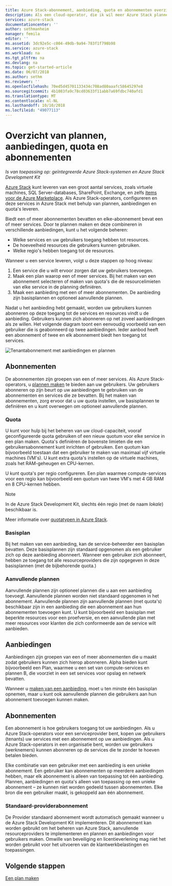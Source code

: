 ```yaml
---
title: Azure Stack-abonnement, aanbieding, quota en abonnementen overzicht | Microsoft Docs
description: Als een cloud-operator, die ik wil meer Azure Stack plannen, aanbiedingen, quota en abonnementen.
services: azure-stack
documentationcenter: ''
author: sethmanheim
manager: femila
editor: ''
ms.assetid: 3dc92e5c-c004-49db-9a94-783f1f798b98
ms.service: azure-stack
ms.workload: na
ms.tgt_pltfrm: na
ms.devlang: na
ms.topic: get-started-article
ms.date: 06/07/2018
ms.author: sethm
ms.reviewer: ''
ms.openlocfilehash: 70ed5d45701133434c708ad80aaafc58645297e8
ms.sourcegitcommit: 4b1083fa9c78cd03633f11abb7a69fdbc740afd1
ms.translationtype: MT
ms.contentlocale: nl-NL
ms.lasthandoff: 10/10/2018
ms.locfileid: "49077113"
---
```

# <a name="plan-offer-quota-and-subscription-overview"></a>Overzicht van plannen, aanbiedingen, quota en abonnementen

*Is van toepassing op: geïntegreerde Azure Stack-systemen en Azure Stack Development Kit*

[Azure Stack](azure-stack-poc.md) kunt leveren van een groot aantal services, zoals virtuele machines, SQL Server-databases, SharePoint, Exchange, en zelfs [items voor de Azure Marketplace](azure-stack-marketplace-azure-items.md). Als Azure Stack-operators, configureren en deze services in Azure Stack met behulp van plannen, aanbiedingen en quota's leveren.

Biedt een of meer abonnementen bevatten en elke-abonnement bevat een of meer services. Door te plannen maken en deze combineren in verschillende aanbiedingen, kunt u het volgende beheren:

- Welke services en uw gebruikers toegang hebben tot resources.
- De hoeveelheid resources die gebruikers kunnen gebruiken.
- Welke regio's hebben toegang tot de resources.

Wanneer u een service leveren, volgt u deze stappen op hoog niveau:

1. Een service die u wilt ervoor zorgen dat uw gebruikers toevoegen.
2. Maak een plan waarop een of meer services. Bij het maken van een abonnement selecteren of maken van quota's die de resourcelimieten van elke service in de planning definiëren.
3. Maak een aanbieding met een of meer abonnementen. De aanbieding zijn basisplannen en optioneel aanvullende plannen.

Nadat u het aanbieding hebt gemaakt, worden uw gebruikers kunnen abonneren op deze toegang tot de services en resources vindt u de aanbieding. Gebruikers kunnen zich abonneren op net zoveel aanbiedingen als ze willen. Het volgende diagram toont een eenvoudig voorbeeld van een gebruiker die is geabonneerd op twee aanbiedingen. Ieder aanbod heeft een abonnement of twee en elk abonnement biedt hen toegang tot services.

![Tenantabonnement met aanbiedingen en plannen](media/azure-stack-key-features/image4.png)

## <a name="plans"></a>Abonnementen

De abonnementen zijn groepen van een of meer services. Als Azure Stack-operators, u [plannen maken](azure-stack-create-plan.md) te bieden aan uw gebruikers. Uw gebruikers abonneren op zijn beurt op uw aanbiedingen te gebruiken van de abonnementen en services die ze bevatten. Bij het maken van abonnementen, zorg ervoor dat u uw quota instellen, uw basisplannen te definiëren en u kunt overwegen om optioneel aanvullende plannen.

### <a name="quotas"></a>Quota

U kunt voor hulp bij het beheren van uw cloud-capaciteit, vooraf geconfigureerde quota gebruiken of een nieuw quotum voor elke service in een plan maken. Quota's definiëren de bovenste limieten die een gebruikersabonnement kunt inrichten of gebruiken. Een quotum kan bijvoorbeeld toestaan dat een gebruiker te maken van maximaal vijf virtuele machines (VM's). U kunt extra quota's instellen op de virtuele machines, zoals het RAM-geheugen en CPU-kernen.

U kunt quota's per regio configureren. Een plan waarmee compute-services voor een regio kan bijvoorbeeld een quotum van twee VM's met 4 GB RAM en 8 CPU-kernen hebben.

>[!NOTE]
>In de Azure Stack Development Kit, slechts één regio (met de naam *lokale*) beschikbaar is.

Meer informatie over [quotatypen in Azure Stack](azure-stack-quota-types.md).

### <a name="base-plan"></a>Basisplan

Bij het maken van een aanbieding, kan de service-beheerder een basisplan bevatten. Deze basisplannen zijn standaard opgenomen als een gebruiker zich op deze aanbieding abonneert. Wanneer een gebruiker zich abonneert, hebben ze toegang tot alle resourceproviders die zijn opgegeven in deze basisplannen (met de bijbehorende quota.)

### <a name="add-on-plans"></a>Aanvullende plannen

Aanvullende plannen zijn optioneel plannen die u aan een aanbieding toevoegt. Aanvullende plannen worden niet standaard opgenomen in het abonnement. Aanvullende plannen zijn aanvullende plannen (met quota's) beschikbaar zijn in een aanbieding die een abonnement aan hun abonnementen toevoegen kunt. U kunt bijvoorbeeld een basisplan met beperkte resources voor een proefversie, en een aanvullende plan met meer resources voor klanten die zich conformeerde aan de service wilt aanbieden.

## <a name="offers"></a>Aanbiedingen

Aanbiedingen zijn groepen van een of meer abonnementen die u maakt zodat gebruikers kunnen zich hierop abonneren. Alpha bieden kunt bijvoorbeeld een Plan, waarmee u een set van compute-services en plannen B, die voorziet in een set services voor opslag en netwerk bevatten.

Wanneer u [maken van een aanbieding](azure-stack-create-offer.md), moet u ten minste één basisplan opnemen, maar u kunt ook aanvullende plannen die gebruikers aan hun abonnement toevoegen kunnen maken.

## <a name="subscriptions"></a>Abonnementen

Een abonnement is hoe gebruikers toegang tot uw aanbiedingen. Als u Azure Stack-operators voor een serviceprovider bent, kopen uw gebruikers (tenants) uw services met een abonnement op uw aanbiedingen. Als u Azure Stack-operators in een organisatie bent, worden uw gebruikers (werknemers) kunnen abonneren op de services die te zonder te hoeven betalen bieden.

Elke combinatie van een gebruiker met een aanbieding is een unieke abonnement. Een gebruiker kan abonnementen op meerdere aanbiedingen hebben, maar elk abonnement is alleen van toepassing tot één aanbieding. Plannen, aanbiedingen en quota's alleen van toepassing op een unieke abonnement – ze kunnen niet worden gedeeld tussen abonnementen. Elke bron die een gebruiker maakt, is gekoppeld aan één abonnement.

### <a name="default-provider-subscription"></a>Standaard-providerabonnement

De Provider standaard abonnement wordt automatisch gemaakt wanneer u de Azure Stack Development Kit implementeren. Dit abonnement kan worden gebruikt om het beheren van Azure Stack, aanvullende resourceproviders te implementeren en plannen en aanbiedingen voor gebruikers maken. Omwille van beveiliging en licentieverlening mag niet het worden gebruikt voor het uitvoeren van de klantwerkbelastingen en toepassingen.

## <a name="next-steps"></a>Volgende stappen

[Een plan maken](azure-stack-create-plan.md)
